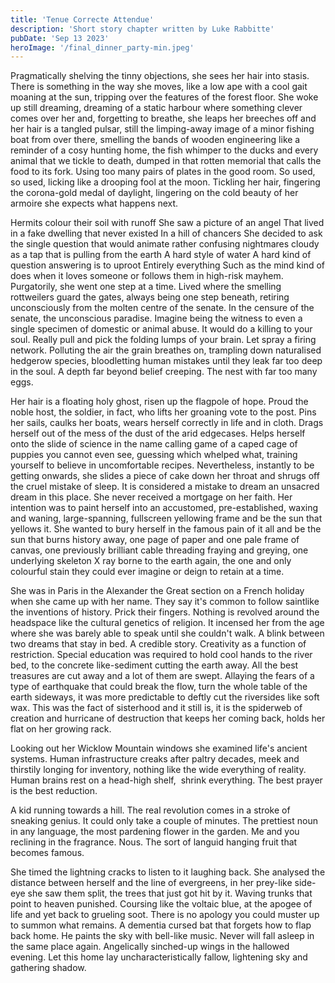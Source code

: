 ```yaml
---
title: 'Tenue Correcte Attendue'
description: 'Short story chapter written by Luke Rabbitte'
pubDate: 'Sep 13 2023'
heroImage: '/final_dinner_party-min.jpeg'
---
```


Pragmatically shelving the tinny objections, she sees her hair into stasis. There is something in the way she moves, like a low ape with a cool gait moaning at the sun, tripping over the features of the forest floor. She woke up still dreaming, dreaming of a static harbour where something clever comes over her and, forgetting to breathe, she leaps her breeches off and her hair is a tangled pulsar, still the limping-away image of a minor fishing boat from over there, smelling the bands of wooden engineering like a reminder of a cosy hunting home, the fish whimper to the ducks and every animal that we tickle to death, dumped in that rotten memorial that calls the food to its fork. Using too many pairs of plates in the good room. So used, so used, licking like a drooping fool at the moon. Tickling her hair, fingering the corona-gold medal of daylight, lingering on the cold beauty of her armoire she expects what happens next.

Hermits colour their soil with runoff
She saw a picture of an angel
That lived in a fake dwelling that never existed
In a hill of chancers
She decided to ask the single question that would animate rather confusing nightmares cloudy as a tap that is pulling from the earth
A hard style of water
A hard kind of question answering is to uproot
Entirely everything
Such as the mind kind of does when it loves someone or follows them in high-risk mayhem.
Purgatorily, she went one step at a time. Lived where the smelling rottweilers guard the gates, always being one step beneath, retiring unconsciously from the molten centre of the senate. In the censure of the senate, the unconscious paradise. Imagine being the witness to even a single specimen of domestic or animal abuse. It would do a killing to your soul. Really pull and pick the folding lumps of your brain. Let spray a firing network. Polluting the air the grain breathes on, trampling down naturalised hedgerow species, bloodletting human mistakes until they leak far too deep in the soul. A depth far beyond belief creeping. The nest with far too many eggs.

Her hair is a floating holy ghost, risen up the flagpole of hope. Proud the noble host, the soldier, in fact, who lifts her groaning vote to the post. Pins her sails, caulks her boats, wears herself correctly in life and in cloth. Drags herself out of the mess of the dust of the arid edgecases. Helps herself onto the slide of science in the name calling game of a caped cage of puppies you cannot even see, guessing which whelped what, training yourself to believe in uncomfortable recipes. Nevertheless, instantly to be getting onwards, she slides a piece of cake down her throat and shrugs off the cruel mistake of sleep. It is considered a mistake to dream an unsacred dream in this place. She never received a mortgage on her faith. Her intention was to paint herself into an accustomed, pre-established, waxing and waning, large-spanning, fullscreen yellowing frame and be the sun that yellows it. She wanted to bury herself in the famous pain of it all and be the sun that burns history away, one page of paper and one pale frame of canvas, one previously brilliant cable threading fraying and greying, one underlying skeleton X ray borne to the earth again, the one and only colourful stain they could ever imagine or deign to retain at a time.

She was in Paris in the Alexander the Great section on a French holiday when she came up with her name. They say it's common to follow saintlike the inventions of history. Prick their fingers. Nothing is revolved around the headspace like the cultural genetics of religion. It incensed her from the age where she was barely able to speak until she couldn't walk. A blink between two dreams that stay in bed. A credible story. Creativity as a function of restriction. Special education was required to hold cool hands to the river bed, to the concrete like-sediment cutting the earth away. All the best treasures are cut away and a lot of them are swept. Allaying the fears of a type of earthquake that could break the flow, turn the whole table of the earth sideways, it was more predictable to deftly cut the riversides like soft wax. This was the fact of sisterhood and it still is, it is the spiderweb of creation and hurricane of destruction that keeps her coming back, holds her flat on her growing rack.

Looking out her Wicklow Mountain windows she examined life's ancient systems. Human infrastructure creaks after paltry decades, meek and thirstily longing for inventory, nothing like the wide everything of reality. Human brains rest on a head-high shelf,  shrink everything. The best prayer is the best reduction.

A kid running towards a hill. The real revolution comes in a stroke of sneaking genius. It could only take a couple of minutes. The prettiest noun in any language, the most pardening flower in the garden. Me and you reclining in the fragrance. Nous. The sort of languid hanging fruit that becomes famous.

She timed the lightning cracks to listen to it laughing back. She analysed the distance between herself and the line of evergreens, in her prey-like side-eye she saw them split, the trees that just got hit by it. Waving trunks that point to heaven punished. Coursing like the voltaic blue, at the apogee of life and yet back to grueling soot. There is no apology you could muster up to summon what remains. A dementia cursed bat that forgets how to flap back home. He paints the sky with bell-like music. Never will fall asleep in the same place again. Angelically sinched-up wings in the hallowed evening. Let this home lay uncharacteristically fallow, lightening sky and gathering shadow.
